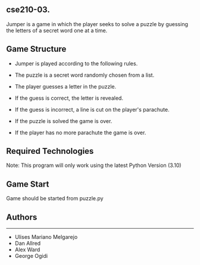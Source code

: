 ## cse210-03.
Jumper is a game in which the player seeks to solve a puzzle by guessing the letters of a secret word one at a time.

## Game Structure
* Jumper is played according to the following rules.

* The puzzle is a secret word randomly chosen from a list.

* The player guesses a letter in the puzzle.

* If the guess is correct, the letter is revealed.

* If the guess is incorrect, a line is cut on the player's parachute.

* If the puzzle is solved the game is over.

* If the player has no more parachute the game is over.

## Required Technologies
Note: This program will only work using the latest Python Version (3.10)

## Game Start
Game should be started from puzzle.py

## Authors
---
* Ulises Mariano Melgarejo
* Dan Allred
* Alex Ward
* George Ogidi
